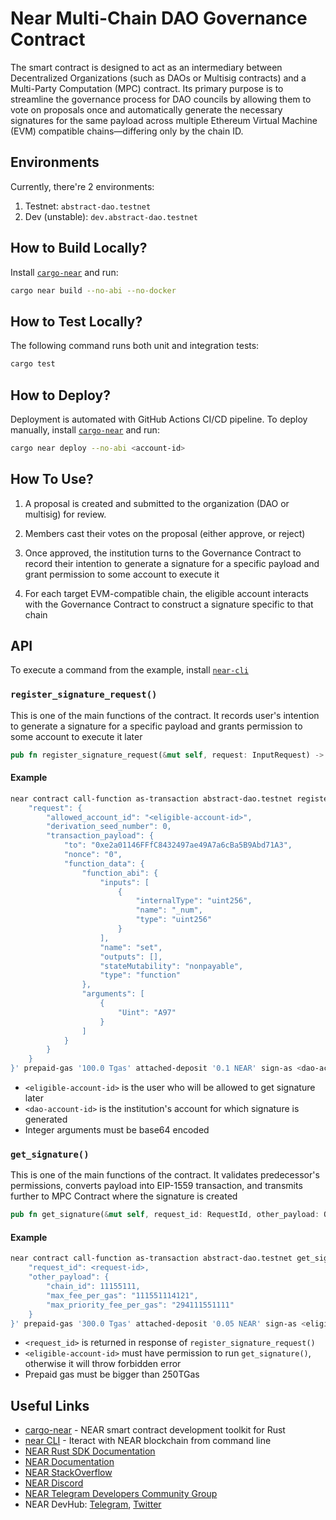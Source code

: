 # Near Multi-Chain DAO Governance Contract

The smart contract is designed to act as an intermediary between Decentralized Organizations (such as DAOs or Multisig contracts) and a Multi-Party Computation (MPC) contract. Its primary purpose is to streamline the governance process for DAO councils by allowing them to vote on proposals once and automatically generate the necessary signatures for the same payload across multiple Ethereum Virtual Machine (EVM) compatible chains—differing only by the chain ID.

## Environments

Currently, there're 2 environments:

1. Testnet: `abstract-dao.testnet`
2. Dev (unstable): `dev.abstract-dao.testnet`

## How to Build Locally?

Install [`cargo-near`](https://github.com/near/cargo-near) and run:

```bash
cargo near build --no-abi --no-docker
```

## How to Test Locally?

The following command runs both unit and integration tests:

```bash
cargo test
```

## How to Deploy?

Deployment is automated with GitHub Actions CI/CD pipeline.
To deploy manually, install [`cargo-near`](https://github.com/near/cargo-near) and run:

```bash
cargo near deploy --no-abi <account-id>
```

## How To Use?

1. A proposal is created and submitted to the organization (DAO or multisig) for review.

2. Members cast their votes on the proposal (either approve, or reject)

3. Once approved, the institution turns to the Governance Contract to record their intention to generate a signature for a specific payload and grant permission to some account to execute it

4. For each target EVM-compatible chain, the eligible account interacts with the Governance Contract to construct a signature specific to that chain

## API

To execute a command from the example, install [`near-cli`](https://near.cli.rs)

### `register_signature_request()`

This is one of the main functions of the contract. It records user's intention to generate a signature for a specific payload and grants permission to some account to execute it later

```rs
pub fn register_signature_request(&mut self, request: InputRequest) -> RequestId
```

#### Example

```bash
near contract call-function as-transaction abstract-dao.testnet register_signature_request json-args '{
    "request": {
        "allowed_account_id": "<eligible-account-id>",
        "derivation_seed_number": 0,
        "transaction_payload": {
            "to": "0xe2a01146FFfC8432497ae49A7a6cBa5B9Abd71A3",
            "nonce": "0",
            "function_data": {
                "function_abi": {
                    "inputs": [
                        {
                            "internalType": "uint256",
                            "name": "_num",
                            "type": "uint256"
                        }
                    ],
                    "name": "set",
                    "outputs": [],
                    "stateMutability": "nonpayable",
                    "type": "function"
                },
                "arguments": [
                    {
                        "Uint": "A97"
                    }
                ]
            }
        }
    }
}' prepaid-gas '100.0 Tgas' attached-deposit '0.1 NEAR' sign-as <dao-account-id> network-config testnet
```

- `<eligible-account-id>` is the user who will be allowed to get signature later
- `<dao-account-id>` is the institution's account for which signature is generated
- Integer arguments must be base64 encoded

### `get_signature()`

This is one of the main functions of the contract. It validates predecessor's permissions, converts payload into EIP-1559 transaction, and transmits further to MPC Contract where the signature is created

```rs
pub fn get_signature(&mut self, request_id: RequestId, other_payload: OtherEip1559TransactionPayload) -> Promise
```

#### Example

```bash
near contract call-function as-transaction abstract-dao.testnet get_signature json-args '{
    "request_id": <request-id>,
    "other_payload": {
        "chain_id": 11155111,
        "max_fee_per_gas": "111551114121",
        "max_priority_fee_per_gas": "294111551111"
    }
}' prepaid-gas '300.0 Tgas' attached-deposit '0.05 NEAR' sign-as <eligible-account-id> network-config testnet
```

- `<request_id>` is returned in response of `register_signature_request()`
- `<eligible-account-id>` must have permission to run `get_signature()`, otherwise it will throw forbidden error
- Prepaid gas must be bigger than 250TGas

## Useful Links

- [cargo-near](https://github.com/near/cargo-near) - NEAR smart contract development toolkit for Rust
- [near CLI](https://near.cli.rs) - Iteract with NEAR blockchain from command line
- [NEAR Rust SDK Documentation](https://docs.near.org/sdk/rust/introduction)
- [NEAR Documentation](https://docs.near.org)
- [NEAR StackOverflow](https://stackoverflow.com/questions/tagged/nearprotocol)
- [NEAR Discord](https://near.chat)
- [NEAR Telegram Developers Community Group](https://t.me/neardev)
- NEAR DevHub: [Telegram](https://t.me/neardevhub), [Twitter](https://twitter.com/neardevhub)
